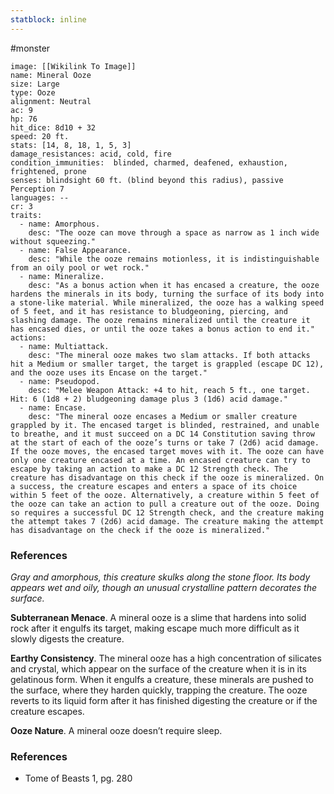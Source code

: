 ```yaml
---
statblock: inline
---
```

 #monster 

```statblock
image: [[Wikilink To Image]]
name: Mineral Ooze
size: Large
type: Ooze
alignment: Neutral
ac: 9
hp: 76
hit_dice: 8d10 + 32
speed: 20 ft.
stats: [14, 8, 18, 1, 5, 3]
damage_resistances: acid, cold, fire
condition_immunities:  blinded, charmed, deafened, exhaustion, frightened, prone
senses: blindsight 60 ft. (blind beyond this radius), passive Perception 7
languages: --
cr: 3
traits:
  - name: Amorphous.
    desc: "The ooze can move through a space as narrow as 1 inch wide without squeezing."
  - name: False Appearance.
    desc: "While the ooze remains motionless, it is indistinguishable from an oily pool or wet rock."
  - name: Mineralize.
    desc: "As a bonus action when it has encased a creature, the ooze hardens the minerals in its body, turning the surface of its body into a stone-like material. While mineralized, the ooze has a walking speed of 5 feet, and it has resistance to bludgeoning, piercing, and slashing damage. The ooze remains mineralized until the creature it has encased dies, or until the ooze takes a bonus action to end it."
actions:
  - name: Multiattack.
    desc: "The mineral ooze makes two slam attacks. If both attacks hit a Medium or smaller target, the target is grappled (escape DC 12), and the ooze uses its Encase on the target."
  - name: Pseudopod.
    desc: "Melee Weapon Attack: +4 to hit, reach 5 ft., one target. Hit: 6 (1d8 + 2) bludgeoning damage plus 3 (1d6) acid damage."
  - name: Encase.
    desc: "The mineral ooze encases a Medium or smaller creature grappled by it. The encased target is blinded, restrained, and unable to breathe, and it must succeed on a DC 14 Constitution saving throw at the start of each of the ooze’s turns or take 7 (2d6) acid damage. If the ooze moves, the encased target moves with it. The ooze can have only one creature encased at a time. An encased creature can try to escape by taking an action to make a DC 12 Strength check. The creature has disadvantage on this check if the ooze is mineralized. On a success, the creature escapes and enters a space of its choice within 5 feet of the ooze. Alternatively, a creature within 5 feet of the ooze can take an action to pull a creature out of the ooze. Doing so requires a successful DC 12 Strength check, and the creature making the attempt takes 7 (2d6) acid damage. The creature making the attempt has disadvantage on the check if the ooze is mineralized."
```

### References

_Gray and amorphous, this creature skulks along the stone floor. Its body appears wet and oily, though an unusual crystalline pattern decorates the surface._

**Subterranean Menace**. A mineral ooze is a slime that hardens into solid rock after it engulfs its target, making escape much more difficult as it slowly digests the creature.

**Earthy Consistency**. The mineral ooze has a high concentration of silicates and crystal, which appear on the surface of the creature when it is in its gelatinous form. When it engulfs a creature, these minerals are pushed to the surface, where they harden quickly, trapping the creature. The ooze reverts to its liquid form after it has finished digesting the creature or if the creature escapes.

**Ooze Nature**. A mineral ooze doesn’t require sleep. 

### References

* Tome of Beasts 1, pg. 280
